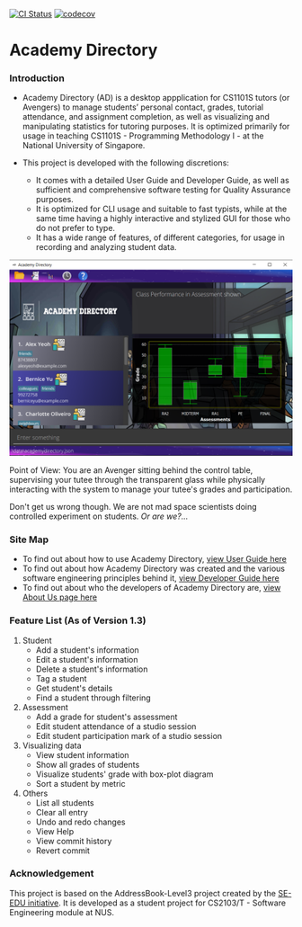 [![CI Status](https://github.com/AY2122S1-CS2103T-T15-3/tp/actions/workflows/gradle.yml/badge.svg)](https://github.com/AY2122S1-CS2103T-T15-3/tp/actions)
[![codecov](https://codecov.io/gh/AY2122S1-CS2103T-T15-3/tp/branch/master/graph/badge.svg?token=2XF6JTBSXF)](https://codecov.io/gh/AY2122S1-CS2103T-T15-3/tp)

# Academy Directory

### Introduction

* Academy Directory (AD) is a desktop appplication for CS1101S tutors (or Avengers) to manage students’ personal
  contact, grades, tutorial attendance, and assignment completion, as well as visualizing and manipulating statistics for tutoring purposes.
  It is optimized primarily for usage in teaching CS1101S - Programming Methodology I - at the National University of Singapore.<br>

* This project is developed with the following discretions:
  * It comes with a detailed User Guide and Developer Guide, as well as sufficient and comprehensive software testing for Quality Assurance purposes.
  * It is optimized for CLI usage and suitable to fast typists, while at the same time having a highly interactive and stylized GUI for those who do not prefer to type.
  * It has a wide range of features, of different categories, for usage in recording and analyzing student data.

![Ui](docs/images/Ui.png)

Point of View: You are an Avenger sitting behind the control table, supervising your tutee through the transparent glass while physically interacting with the system to manage your tutee's grades and participation. 

Don't get us wrong though. We are not mad space scientists doing controlled experiment on students. *Or are we?...*

### Site Map

* To find out about how to use Academy Directory, [view User Guide here](https://ay2122s1-cs2103t-t15-3.github.io/tp/UserGuide.html)
* To find out about how Academy Directory was created and the various software engineering principles behind it, [view Developer Guide here](https://ay2122s1-cs2103t-t15-3.github.io/tp/DeveloperGuide.html)
* To find out about who the developers of Academy Directory are, [view About Us page here](https://ay2122s1-cs2103t-t15-3.github.io/tp/AboutUs.html)

### Feature List (As of Version 1.3)
1. Student
    * Add a student's information
    * Edit a student's information
    * Delete a student's information
    * Tag a student
    * Get student's details
    * Find a student through filtering
2. Assessment
    * Add a grade for student's assessment
    * Edit student attendance of a studio session
    * Edit student participation mark of a studio session
4. Visualizing data
    * View student information
    * Show all grades of students
    * Visualize students' grade with box-plot diagram
    * Sort a student by metric
5. Others
    * List all students
    * Clear all entry
    * Undo and redo changes
    * View Help
    * View commit history
    * Revert commit

### Acknowledgement

This project is based on the AddressBook-Level3 project
created by the [SE-EDU initiative](https://se-education.org).
It is developed as a student project for CS2103/T - Software Engineering module at NUS.

